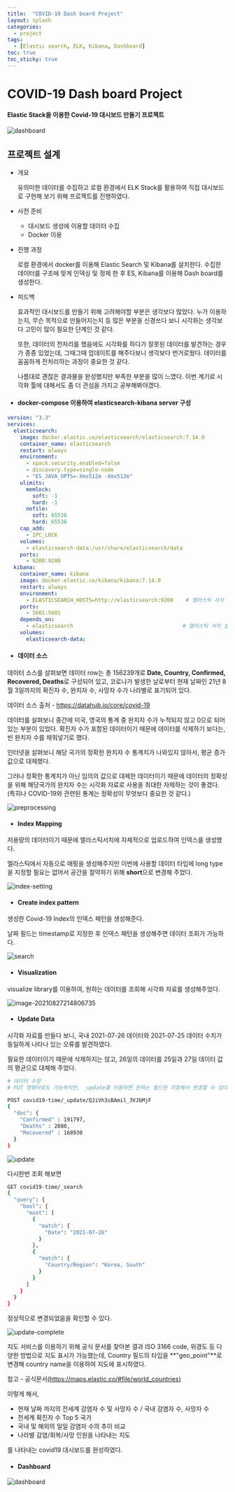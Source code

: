 ```yaml
---
title:  "COVID-19 Dash board Project"
layout: splash
categories:
  - project
tags:
  - [Elastic search, ELK, Kibana, Dashboard]
toc: true
toc_sticky: true
---
```

# COVID-19 Dash board Project

#### Elastic Stack을 이용한 Covid-19 대시보드 만들기 프로젝트
![dashboard](https://github.com/JIKMAN/data-engineer/raw/master/img/covid19_dashboard.PNG)


## 프로젝트 설계
* 개요
  
  유의미한 데이터를 수집하고 로컬 환경에서 ELK Stack를 활용하여 직접 대시보드로 구현해 보기 위해 프로젝트를 진행하였다.

* 사전 준비
  * 대시보드 생성에 이용할 데이터 수집
  * Docker 이용
  

* 진행 과정
  
  로컬 환경에서 docker를 이용해 Elastic Search 및 Kibana를 설치한다. 수집한 데이터를 구조에 맞게 인덱싱 및 정제 한 후 ES, Kibana를 이용해 Dash board를 생성한다.
    
    
* 피드백

    효과적인 대시보드를 만들기 위해 고려해야할 부분은 생각보다 많았다. 누가 이용하는지, 무슨 목적으로 만들어지는지 등 많은 부분을 신경쓰다 보니 시각화는 생각보다 고민이 많이 필요한 단계인 것 같다.
    
    또한, 데이터의 전처리를 했음에도 시각화를 하다가 잘못된 데이터를 발견하는 경우가 종종 있었는데, 그때그때 업데이트를 해주다보니 생각보다 번거로웠다. 데이터를 꼼꼼하게 전처리하는 과정이 중요한 것 같다.

    나름대로 괜찮은 결과물을 완성했지만 부족한 부분을 많이 느꼈다. 이번 계기로 시각화 툴에 대해서도 좀 더 관심을 가지고 공부해봐야겠다.

* #### docker-compose 이용하여 elasticsearch-kibana server 구성

```yaml
version: "3.3"
services:
  elasticsearch:
    image: docker.elastic.co/elasticsearch/elasticsearch:7.14.0
    container_name: elasticsearch
    restart: always
    environment:
      - xpack.security.enabled=false
      - discovery.type=single-node
      - "ES_JAVA_OPTS=-Xms512m -Xmx512m"
    ulimits:
      memlock:
        soft: -1
        hard: -1
      nofile:
        soft: 65536
        hard: 65536
    cap_add:
      - IPC_LOCK
    volumes:
      - elasticsearch-data:/usr/share/elasticsearch/data
    ports:
      - 9200:9200
  kibana:
    container_name: kibana
    image: docker.elastic.co/kibana/kibana:7.14.0
    restart: always
    environment:
      - ELASTICSEARCH_HOSTS=http://elasticsearch:9200    # 엘라스틱 서치 포트를 환경변수로 지정
    ports:
      - 5601:5601
    depends_on:
      - elasticsearch                                   # 엘라스틱 서치 실행 후 키바나가 실행되도록 의존성 설정
    volumes:
      elasticsearch-data:
```



* #### 데이터 소스

데이터 소스를 살펴보면 데이터 row는 총 156239개로 **Date, Country, Confirmed, Recovered, Deaths**로 구성되어 있고, 코로나가 발생한 날로부터 현재 날짜인 21년 8월 3일까지의 확진자 수, 완치자 수, 사망자 수가 나라별로 표기되어 있다. 

데이터 소스 출처 - https://datahub.io/core/covid-19

데이터를 살펴보니 중간에 미국, 영국의 통계 중 완치자 수가 누적되지 않고 0으로 되어있는 부분이 있었다.
확진자 수가 포함된 데이터이기 때문에 데이터를 삭제하기 보다는, 빈 완치자 수를 채워넣기로 했다.

인터넷을 살펴보니 해당 국가의 정확한 완치자 수 통계치가 나와있지 않아서, 평균 증가값으로 대체했다.

그러나 정확한 통계치가 아닌 임의의 값으로 대체한 데이터이기 때문에 데이터의 정확성을 위해 해당국가의 완치자 수는 시각화 자료로 사용을 최대한 자제하는 것이 좋겠다. (특히나 COVID-19와 관련된 통계는 정확성이 무엇보다 중요한 것 같다.)

![preprocessing](https://github.com/JIKMAN/data-engineer/blob/master/img/preprocessing.png?raw=true)

* #### Index Mapping

저용량의 데이터이기 때문에 엘라스틱서치에 자체적으로 업로드하여 인덱스를 생성했다.

엘라스틱에서 자동으로 매핑을 생성해주지만 이번에 사용할 데이터 타입에 long type을 지정할 필요는 없어서 공간을 절약하기 위해 **short**으로 변경해 주었다.

![index-setting](https://github.com/JIKMAN/data-engineer/raw/master/img/index-setting.PNG)



* #### Create index pattern

생성한 Covid-19 Index의 인덱스 패턴을 생성해준다.

날짜 필드는 timestamp로 지정한 후 인덱스 패턴을 생성해주면 데이터 조회가 가능하다.

![search](https://github.com/JIKMAN/data-engineer/raw/master/img/dovid-data.PNG)



* #### Visualization

visualize library를 이용하여, 원하는 데이터를 조회해 시각화 자료를 생성해주었다.

![image-20210827214806735](https://github.com/JIKMAN/data-engineer/raw/master/img/visual.PNG)


* #### Update Data

시각화 자료를 만들다 보니, 국내 2021-07-26 데이터와 2021-07-25 데이터 수치가 동일하게 나타나 있는 오류를 발견하였다. 

필요한 데이터이기 때문에 삭제하지는 않고, 26일의 데이터를 25일과 27일 데이터 값의 평균으로 대체해 주었다.

```sh
# 데이터 수정
# PUT 명령어로도 가능하지만, _update를 이용하면 원하는 필드만 지정해서 변경할 수 있다.

POST covid19-time/_update/QJiVh3sBAmil_3VJbMjF
{
  "doc": {
    "Confirmed" : 191797,
    "Deaths" : 2080,
    "Recovered" : 168930
  }
}
```

![update](https://github.com/JIKMAN/data-engineer/raw/master/img/update.PNG)

다시한번 조회 해보면

```bash
GET covid19-time/_search
{
  "query": {
    "bool": {
      "must": [
        {
          "match": {
            "Date": "2021-07-26"
          }
        },
        {
          "match": {
            "Country/Region": "Korea, South"
          }
        }
      ]
    }
  }
}
```

정상적으로 변경되었음을 확인할 수 있다.

![update-complete](https://github.com/JIKMAN/data-engineer/raw/master/img/update-complete.PNG)


지도 서비스를 이용하기 위해 공식 문서를 찾아본 결과 ISO 3166 code, 위경도 등 다양한 방법으로 지도 표시가 가능했는데, Country 필드의 타입을 **"geo_point"**로 변경해 country name을 이용하여 지도에 표시하였다.

참고 - 공식문서[(https://maps.elastic.co/#file/world_countries)](https://maps.elastic.co/#file/world_countries)

이렇게 해서,

* 현재 날짜 까지의 전세계 감염자 수 및 사망자 수 / 국내 감염자 수, 사망자 수
* 전세계 확진자 수 Top 5 국가
* 국내 및 해외의 일일 감염자 수의 추이 비교
* 나라별 감염/회복/사망 인원을 나타내는 지도

를 나타내는 covid19 대시보드를 완성하였다.

* #### Dashboard

![dashboard](https://github.com/JIKMAN/data-engineer/raw/master/img/covid19_dashboard.PNG)